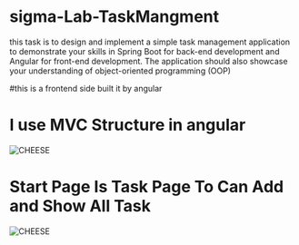# sigma-Lab-TaskMangment
this task is to design and implement a simple task management application to demonstrate your
skills in Spring Boot for back-end development and Angular for front-end development. The
application should also showcase your understanding of object-oriented programming (OOP)

#this is a frontend side built it by angular

# I use MVC Structure in angular
![CHEESE](https://github.com/najeebmosab/sigma-Lab-TaskMangment/assets/73877639/6a819ee1-54a5-4f5c-afe8-b56f27a68b92)

# Start Page Is Task Page To Can Add and Show All Task
![CHEESE]([https://github.com/najeebmosab/sigma-Lab-TaskMangment/assets/73877639/6a819ee1-54a5-4f5c-afe8-b56f27a68b92](https://github.com/najeebmosab/sigma-Lab-TaskMangment/assets/73877639/918e674a-e08c-4cab-ac11-19178b8f8a91)https://github.com/najeebmosab/sigma-Lab-TaskMangment/assets/73877639/918e674a-e08c-4cab-ac11-19178b8f8a91)
